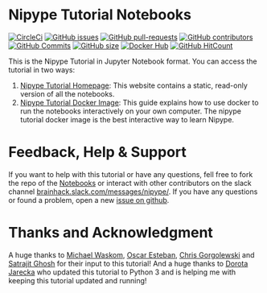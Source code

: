 # Nipype Tutorial Notebooks

[![CircleCi](https://img.shields.io/circleci/project/miykael/nipype_tutorial/master.svg?maxAge=2592000)](https://circleci.com/gh/miykael/nipype_tutorial/tree/master)
[![GitHub issues](https://img.shields.io/github/issues/miykael/nipype_tutorial.svg)](https://github.com/miykael/nipype_tutorial/issues/)
[![GitHub pull-requests](https://img.shields.io/github/issues-pr/miykael/nipype_tutorial.svg)](https://github.com/miykael/nipype_tutorial/pulls/)
[![GitHub contributors](https://img.shields.io/github/contributors/miykael/nipype_tutorial.svg)](https://GitHub.com/miykael/nipype_tutorial/graphs/contributors/)
[![GitHub Commits](https://github-basic-badges.herokuapp.com/commits/miykael/nipype_tutorial.svg)](https://github.com/miykael/nipype_tutorial/commits/master)
[![GitHub size](https://github-size-badge.herokuapp.com/miykael/nipype_tutorial.svg)](https://github.com/miykael/nipype_tutorial/archive/master.zip)
[![Docker Hub](https://img.shields.io/docker/pulls/miykael/nipype_tutorial.svg?maxAge=2592000)](https://hub.docker.com/r/miykael/nipype_tutorial/)
[![GitHub HitCount](http://hits.dwyl.io/miykael/nipype_tutorial.svg)](http://hits.dwyl.io/miykael/nipype_tutorial)

This is the Nipype Tutorial in Jupyter Notebook format. You can access the tutorial in two ways:

1. [Nipype Tutorial Homepage](https://miykael.github.io/nipype_tutorial/): This website contains a static, read-only version of all the notebooks.
2. [Nipype Tutorial Docker Image](https://miykael.github.io/nipype_tutorial/notebooks/introduction_docker.html): This guide explains how to use docker to run the notebooks interactively on your own computer. The nipype tutorial docker image is the best interactive way to learn Nipype.


# Feedback, Help & Support

If you want to help with this tutorial or have any questions, fell free to fork the repo of the [Notebooks](https://github.com/miykael/nipype_tutorial) or interact with other contributors on the slack channel [brainhack.slack.com/messages/nipype/](https://brainhack.slack.com/messages/nipype/). If you have any questions or found a problem, open a new [issue on github](https://github.com/miykael/nipype_tutorial/issues).


# Thanks and Acknowledgment

A huge thanks to [Michael Waskom](https://github.com/mwaskom), [Oscar Esteban](https://github.com/oesteban), [Chris Gorgolewski](https://github.com/chrisfilo) and [Satrajit Ghosh](https://github.com/satra) for their input to this tutorial! And a huge thanks to [Dorota Jarecka](https://github.com/djarecka/) who updated this tutorial to Python 3 and is helping me with keeping this tutorial updated and running!
